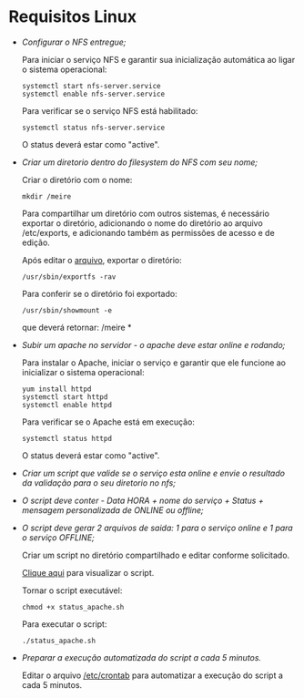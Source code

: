 # Requisitos Linux

- *Configurar o NFS entregue;*

  Para iniciar o serviço NFS e garantir sua inicialização automática ao ligar o sistema operacional:
  ```
  systemctl start nfs-server.service
  systemctl enable nfs-server.service
  ```

  Para verificar se o serviço NFS está habilitado:
  ```
  systemctl status nfs-server.service
  ```

  O status deverá estar como "active".
  

- *Criar um diretorio dentro do filesystem do NFS com seu nome;*

  Criar o diretório com o nome: 
  ```
  mkdir /meire
  ```
  
  Para compartilhar um diretório com outros sistemas, é necessário exportar o diretório, adicionando o nome do diretório ao arquivo /etc/exports, e adicionando também as permissões de acesso e de edição.

  Após editar o [arquivo](https://github.com/MeireMayumi/Atividade_AWS_Linux/blob/main/exports.txt), exportar o diretório:
  ```
  /usr/sbin/exportfs -rav
  ```
  
  Para conferir se o diretório foi exportado:
  ```
  /usr/sbin/showmount -e
  ```
  
  que deverá retornar: /meire *

- *Subir um apache no servidor - o apache deve estar online e rodando;*

  Para instalar o Apache, iniciar o serviço e garantir que ele funcione ao inicializar o sistema operacional:
  ```
  yum install httpd
  systemctl start httpd
  systemctl enable httpd
  ```
  Para verificar se o Apache está em execução:
  ```
  systemctl status httpd
  ```
  
  O status deverá estar como "active".

- *Criar um script que valide se o serviço esta online e envie o resultado da validação para o seu diretorio no nfs;*

- *O script deve conter - Data HORA + nome do serviço + Status + mensagem personalizada de ONLINE ou offline;*

- *O script deve gerar 2 arquivos de saida: 1 para o serviço online e 1 para o serviço OFFLINE;*

    Criar um script no diretório compartilhado e editar conforme solicitado.

  [Clique aqui](https://github.com/MeireMayumi/Atividade_AWS_Linux/blob/main/script_status_apache.sh) para visualizar o script.

    Tornar o script executável:
    ```
    chmod +x status_apache.sh
    ```
    Para executar o script:
    ```
    ./status_apache.sh
    ```
- *Preparar a execução automatizada do script a cada 5 minutos.*

    Editar o arquivo [/etc/crontab](https://github.com/MeireMayumi/Atividade_AWS_Linux/blob/main/arquivo_crontab.txt) para automatizar a execução do script a cada 5 minutos.
